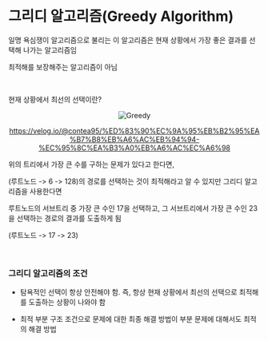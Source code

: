 # 그리디 알고리즘(Greedy Algorithm)

일명 욕심쟁이 알고리즘으로 불리는 이 알고리즘은 현재 상황에서 가장 좋은 결과를 선택해 나가는 알고리즘임

최적해를 보장해주는 알고리즘이 아님

<br>

현재 상황에서 최선의 선택이란?

<div align = "center">
  
  ![Greedy](https://user-images.githubusercontent.com/71704350/147804248-3dcb4357-6fd4-4cdd-a4bf-b48b72282636.PNG)
  
  https://velog.io/@contea95/%ED%83%90%EC%9A%95%EB%B2%95%EA%B7%B8%EB%A6%AC%EB%94%94-%EC%95%8C%EA%B3%A0%EB%A6%AC%EC%A6%98
  
</div>

위의 트리에서 가장 큰 수를 구하는 문제가 있다고 한다면,

(루트노드 -> 6 -> 128)의 경로를 선택하는 것이 최적해라고 알 수 있지만 그리디 알고리즘을 사용한다면

루트노드의 서브트리 중 가장 큰 수인 17을 선택하고, 그 서브트리에서 가장 큰 수인 23을 선택하는 경로의 결과를 도출하게 됨

(루트노드 -> 17 -> 23)

<br>

### 그리디 알고리즘의 조건

  - 탐욕적인 선택이 항상 안전해야 함. 즉, 항상 현재 상황에서 최선의 선택으로 최적해를 도출하는 상황이 나와야 함

  - 최적 부분 구조 조건으로 문제에 대한 최종 해결 방법이 부분 문제에 대해서도 최적의 해결 방법

